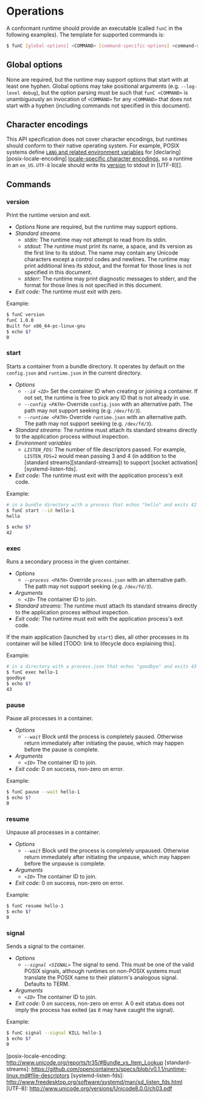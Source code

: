 # Operations

A conformant runtime should provide an executable (called `funC` in the following examples).
The template for supported commands is:

```sh
$ funC [global-options] <COMMAND> [command-specific-options] <command-specific-arguments>
```

## Global options

None are required, but the runtime may support options that start with at least one hyphen.
Global options may take positional arguments (e.g. `--log-level debug`), but the option parsing must be such that `funC <COMMAND>` is unambiguously an invocation of `<COMMAND>` for any `<COMMAND>` that does not start with a hyphen (including commands not specified in this document).

## Character encodings

This API specification does not cover character encodings, but runtimes should conform to their native operating system.
For example, POSIX systems define [`LANG` and related environment variables][posix-lang] for [declaring][posix-locale-encoding] [locale-specific character encodings][posix-encoding], so a runtime in an `en_US.UTF-8` locale should write its [version](#version) to stdout in [UTF-8][].

## Commands

### version

Print the runtime version and exit.

* *Options* None are required, but the runtime may support options.
* *Standard streams*
  * *stdin:* The runtime may not attempt to read from its stdin.
  * *stdout:* The runtime must print its name, a space, and its version as the first line to its stdout.
    The name may contain any Unicode characters except a control codes and newlines.
    The runtime may print additional lines its stdout, and the format for those lines is not specified in this document.
  * *stderr:* The runtime may print diagnostic messages to stderr, and the format for those lines is not specified in this document.
* *Exit code:* The runtime must exit with zero.

Example:
```sh
$ funC version
funC 1.0.0
Built for x86_64-pc-linux-gnu
$ echo $?
0
```

### start

Starts a container from a bundle directory.
It operates by default on the `config.json` and `runtime.json` in the current directory.

* *Options*
  * *`--id <ID>`* Set the container ID when creating or joining a container.
    If not set, the runtime is free to pick any ID that is not already in use.
  * *`--config <PATH>`* Override `config.json` with an alternative path.  The path may not support seeking (e.g. `/dev/fd/3`).
  * *`--runtime <PATH>`* Override `runtime.json` with an alternative path.  The path may not support seeking (e.g. `/dev/fd/3`).
* *Standard streams:* The runtime must attach its standard streams directly to the application process without inspection.
* *Environment variables*
  * *`LISTEN_FDS`:* The number of file descriptors passed.
    For example, `LISTEN_FDS=2` would mean passing 3 and 4 (in addition to the [standard streams][standard-streams]) to support [socket activation][systemd-listen-fds].
* *Exit code:* The runtime must exit with the application process's exit code.

Example:
```sh
# in a bundle directory with a process that echos "hello" and exits 42
$ funC start --id hello-1
hello

$ echo $?
42
```

### exec

Runs a secondary process in the given container.

* *Options*
  * *`--process <PATH>`* Override `process.json` with an alternative path.  The path may not support seeking (e.g. `/dev/fd/3`).
* *Arguments*
  * *`<ID>`* The container ID to join.
* *Standard streams:* The runtime must attach its standard streams directly to the application process without inspection.
* *Exit code:* The runtime must exit with the application process's exit code.

If the main application (launched by `start`) dies, all other processes in its container will be killed [TODO: link to lifecycle docs explaining this].

Example:
```sh
# in a directory with a process.json that echos "goodbye" and exits 43
$ funC exec hello-1
goodbye
$ echo $?
43
```

### pause

Pause all processes in a container.

* *Options*
  * *`--wait`* Block until the process is completely paused.
  Otherwise return immediately after initiating the pause, which may happen before the pause is complete.
* *Arguments*
  * *`<ID>`* The container ID to join.
* *Exit code:* 0 on success, non-zero on error.

Example:
```sh
$ funC pause --wait hello-1
$ echo $?
0
```

### resume

Unpause all processes in a container.

* *Options*
  * *`--wait`* Block until the process is completely unpaused.
  Otherwise return immediately after initiating the unpause, which may happen before the unpause is complete.
* *Arguments*
  * *`<ID>`* The container ID to join.
* *Exit code:* 0 on success, non-zero on error.

Example:
```sh
$ funC resume hello-1
$ echo $?
0
```

### signal

Sends a signal to the container.

* *Options*
  * *`--signal <SIGNAL>`* The signal to send.
    This must be one of the valid POSIX signals, although runtimes on non-POSIX systems must translate the POSIX name to their platorm's analogous signal.
    Defaults to TERM.
* *Arguments*
  * *`<ID>`* The container ID to join.
* *Exit code:* 0 on success, non-zero on error.
  A 0 exit status does not imply the process has exited (as it may have caught the signal).

Example:
```sh
$ funC signal --signal KILL hello-1
$ echo $?
0
```

[posix-encoding]: http://pubs.opengroup.org/onlinepubs/9699919799/basedefs/V1_chap06.html#tag_06_02
[posix-lang]: http://pubs.opengroup.org/onlinepubs/9699919799/basedefs/V1_chap08.html#tag_08_02
[posix-locale-encoding: http://www.unicode.org/reports/tr35/#Bundle_vs_Item_Lookup
[standard-streams]: https://github.com/opencontainers/specs/blob/v0.1.1/runtime-linux.md#file-descriptors
[systemd-listen-fds]: http://www.freedesktop.org/software/systemd/man/sd_listen_fds.html
[UTF-8]: http://www.unicode.org/versions/Unicode8.0.0/ch03.pdf

